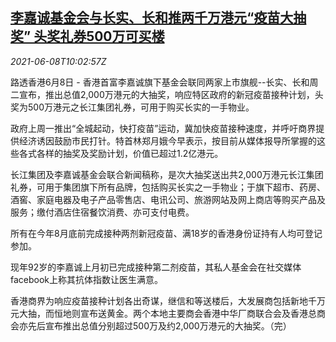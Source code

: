 <!--1623148263000-->
[李嘉诚基金会与长实、长和推两千万港元“疫苗大抽奖” 头奖礼券500万可买楼](https://cn.reuters.com/article/hk-covid-vaccine-lottery-0608-idCNKCS2DK0XL)
------

<div><i>2021-06-08T10:02:57Z</i></div><p>路透香港6月8日 - 香港首富李嘉诚旗下基金会联同两家上市旗舰--长实、长和周二宣布，推出总值2,000万港元的大抽奖，响应特区政府的新冠疫苗接种计划，头奖为500万港元之长江集团礼券，可用于购买长实的一手物业。</p><p>政府上周一推出“全城起动，快打疫苗”运动，冀加快疫苗接种速度，并呼吁商界提供经济诱因鼓励市民打针。特首林郑月娥今早表示，按目前从媒体报导所掌握的这些各式各样的抽奖及奖励计划，价值已超过1.2亿港元。</p><p>长江集团及李嘉诚基金会联合新闻稿称，是次大抽奖送出共2,000万港元长江集团礼券，可用于集团旗下所有品牌，包括购买长实之一手物业；于旗下超市、药房、酒窖、家庭电器及电子产品零售店、电讯公司、旅游网站及网上商店等购买产品及服务；缴付酒店住宿餐饮消费、亦可支付电费。</p><p>所有在今年8月底前完成接种两剂新冠疫苗、满18岁的香港身份证持有人均可登记参加。</p><p>现年92岁的李嘉诚上月初已完成接种第二剂疫苗，其私人基金会在社交媒体facebook上称其抗体指数让医生满意。</p><p>香港商界为响应疫苗接种计划各出奇谋，继信和等送楼后，大发展商包括新地千万元大抽，而恒地则宣布送黄金。两个本地主要商会香港中华厂商联合会及香港总商会亦先后宣布推出总值分别超过500万及约2,000万港元的大抽奖。（完）</p>
